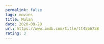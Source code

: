 ```yaml
---
permalink: false
tags: movies
title: Mulan
date: 2020-09-20
url: https://www.imdb.com/title/tt4566758
rating: 3
---
```

